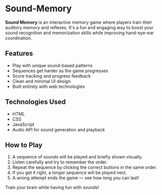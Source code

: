 #  Sound-Memory

**Sound Memory** is an interactive memory game where players train their auditory memory and reflexes. It's a fun and engaging way to boost your sound recognition and memorization skills while improving hand-eye-ear coordination.

##  Features

- Play with unique sound-based patterns
- Sequences get harder as the game progresses
- Score tracking and progress feedback
- Clean and minimal UI design
- Built entirely with web technologies

##  Technologies Used

- HTML  
- CSS  
- JavaScript  
- Audio API for sound generation and playback

##  How to Play

1. A sequence of sounds will be played and briefly shown visually.
2. Listen carefully and try to remember the order.
3. Repeat the sequence by clicking the correct buttons in the same order.
4. If you get it right, a longer sequence will be played next.
5. A wrong attempt ends the game — see how long you can last!

Train your brain while having fun with sounds!
